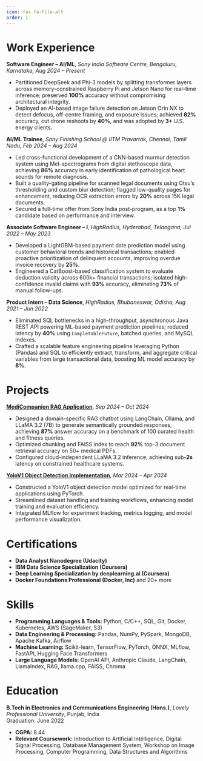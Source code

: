 ```yaml
---
icon: fas fa-file-alt
order: 1
---
```


# Work Experience

**Software Engineer – AI/ML**, *Sony India Software Centre, Bengaluru, Karnataka, Aug 2024 – Present*

* Partitioned DeepSeek and Phi-3 models by splitting transformer layers across memory-constrained Raspberry Pi and Jetson Nano for real-time inference; preserved **100%** accuracy without compromising architectural integrity.
* Deployed an AI-based image failure detection on Jetson Orin NX to detect defocus, off-centre framing, and exposure issues; achieved **82%** accuracy, cut drone reshoots by **40%**, and was adopted by **3+** U.S. energy clients.

**AI/ML Trainee**, *Sony Finishing School @ IITM Pravartak, Chennai, Tamil Nadu, Feb 2024 – Aug 2024*

* Led cross-functional development of a CNN-based murmur detection system using Mel-spectrograms from digital stethoscope data, achieving **86%** accuracy in early identification of pathological heart sounds for remote diagnosis.
* Built a quality-gating pipeline for scanned legal documents using Otsu’s thresholding and custom blur detection; flagged low-quality pages for enhancement, reducing OCR extraction errors by **20%** across 15K legal documents.
* Secured a full-time offer from Sony India post-program, as a top **1%** candidate based on performance and interview.

**Associate Software Engineer – I**, *HighRadius, Hyderabad, Telangana, Jul 2022 – May 2023*

* Developed a LightGBM-based payment date prediction model using customer behavioral trends and historical transactions; enabled proactive prioritization of delinquent accounts, improving overdue invoice recovery by **25%**.
* Engineered a CatBoost-based classification system to evaluate deduction validity across 600k+ financial transactions; isolated high-confidence invalid claims with **93%** accuracy, eliminating **73%** of manual follow-ups.

**Product Intern – Data Science**, *HighRadius, Bhubaneswar, Odisha, Aug 2021 – Jun 2022*

* Eliminated SQL bottlenecks in a high-throughput, asynchronous Java REST API powering ML-based payment prediction pipelines; reduced latency by **40%** using `CompletableFuture`, batched queries, and MySQL indexes.
* Crafted a scalable feature engineering pipeline leveraging Python (Pandas) and SQL to efficiently extract, transform, and aggregate critical variables from large transactional data, boosting ML model accuracy by **8%**.

# Projects

**[MediCompanion RAG Application](https://github.com/AbhijitMore/MediCompanion)**, *Sep 2024 – Oct 2024*

* Designed a domain-specific RAG chatbot using LangChain, Ollama, and LLaMA 3.2 (7B) to generate semantically grounded responses, achieving **87%** answer accuracy on a benchmark of 100 curated health and fitness queries.
* Optimized chunking and FAISS index to reach **92%** top-3 document retrieval accuracy on 50+ medical PDFs.
* Configured cloud-independent LLaMA 3.2 inference, achieving sub-**2s** latency on constrained healthcare systems.

**[YoloV1 Object Detection Implementation](https://github.com/AbhijitMore/yolov1)**, *Mar 2024 – Apr 2024*

* Constructed a YoloV1 object detection model optimized for real-time applications using PyTorch.
* Streamlined dataset handling and training workflows, enhancing model training and evaluation efficiency.
* Integrated MLflow for experiment tracking, metrics logging, and model performance visualization.

# Certifications

- **Data Analyst Nanodegree (Udacity)**
- **IBM Data Science Specialization (Coursera)** 
- **Deep Learning Specialization by deeplearning.ai (Coursera)**
- **Docker Foundations Professional (Docker, Inc)** and 20+ more

# Skills
* **Programming Languages & Tools:** Python, C/C++, SQL, Git, Docker, Kubernetes, AWS (SageMaker, S3)  
* **Data Engineering & Processing:** Pandas, NumPy, PySpark, MongoDB, Apache Kafka, Airflow  
* **Machine Learning:** Scikit-learn, TensorFlow, PyTorch, ONNX, MLflow, FastAPI, Hugging Face Transformers  
* **Large Language Models:** OpenAI API, Anthropic Claude, LangChain, LlamaIndex, RAG, llama.cpp, FAISS, Chroma  

# Education

**B.Tech in Electronics and Communications Engineering (Hons.)**, _Lovely Professional University_, Punjab, India   
Graduation: June 2022

- **CGPA:** 8.44
- **Relevant Coursework:** Introduction to Artificial Intelligence, Digital Signal Processing, Database Management System, Workshop on Image Processing, Computer Programming, Data Structures and Algorithms